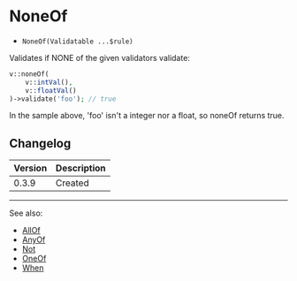 # NoneOf

- `NoneOf(Validatable ...$rule)`

Validates if NONE of the given validators validate:

```php
v::noneOf(
    v::intVal(),
    v::floatVal()
)->validate('foo'); // true
```

In the sample above, 'foo' isn't a integer nor a float, so noneOf returns true.

## Changelog

Version | Description
--------|-------------
  0.3.9 | Created

***
See also:

- [AllOf](AllOf.md)
- [AnyOf](AnyOf.md)
- [Not](Not.md)
- [OneOf](OneOf.md)
- [When](When.md)
